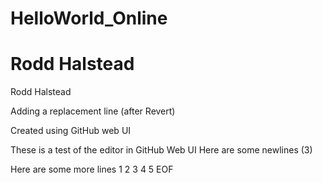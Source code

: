 # HelloWorld_Online
# Rodd Halstead
Rodd Halstead

Adding a replacement line (after Revert)

Created using GitHub web UI

These is a test of the editor in GitHub Web UI
Here are some newlines (3)


Here are some more lines
1
2
3
4
5
EOF

